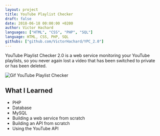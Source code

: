 ```yaml
---
layout: project
title: YouTube Playlist Checker
draft: false
date: 2018-06-18 00:00:00 +0200
author: Victor Hachard
languages: ["HTML", "CSS", "PHP", "SQL"]
language: HTML, CSS, PHP, SQL
githubs: ["github.com/VictorHachard/YPC_2.0"]
---
```


YouTube Playlist Checker 2.0 is a web service monitoring your YouTube playlists, so you never again lost a video that has been switched to private or has been deleted.

![Gif YouTube Playlist Checker]({{site.baseurl}}/res/ypc/sample.gif)

## What I Learned

- PHP
- Database
- MySQL
- Building a web service from scratch
- Building an API from scratch
- Using the YouTube API
